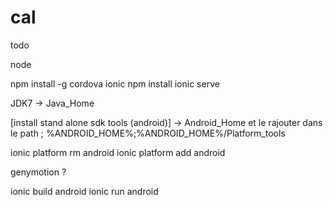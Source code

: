 # cal

todo

node


npm install -g cordova ionic
npm install
ionic serve

JDK7 -> Java_Home

[install stand alone sdk tools (android)]
-> Android_Home
et le rajouter dans le path ; %ANDROID_HOME%;%ANDROID_HOME%/Platform_tools

ionic platform rm android
ionic platform add android


genymotion ?

ionic build android
ionic run android
